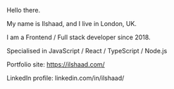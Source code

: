 Hello there.

My name is Ilshaad, and I live in London, UK.

I am a Frontend / Full stack developer since 2018.

Specialised in JavaScript / React / TypeScript / Node.js

Portfolio site: https://ilshaad.com/ 

LinkedIn profile: linkedin.com/in/ilshaad/ 


<!---
RechadKheerdali/RechadKheerdali is a ✨ special ✨ repository because its `README.md` (this file) appears on your GitHub profile.
You can click the Preview link to take a look at your changes.
--->
